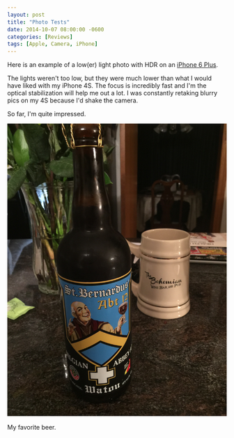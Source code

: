 ```yaml
---
layout: post
title: "Photo Tests"
date: 2014-10-07 08:00:00 -0600
categories: [Reviews]
tags: [Apple, Camera, iPhone]
---
```


Here is an example of a low(er) light photo with HDR on an [iPhone 6 Plus](https://www.apple.com/iphone-6/cameras/).

The lights weren't too low, but they were much lower than what I would have liked with my iPhone 4S. The focus is incredibly fast and I'm the optical stabilization will help me out a lot. I was constantly retaking blurry pics on my 4S because I'd shake the camera.

So far, I'm quite impressed.

![pic](/assets/2014/10/img_0011.jpg)

My favorite beer.
